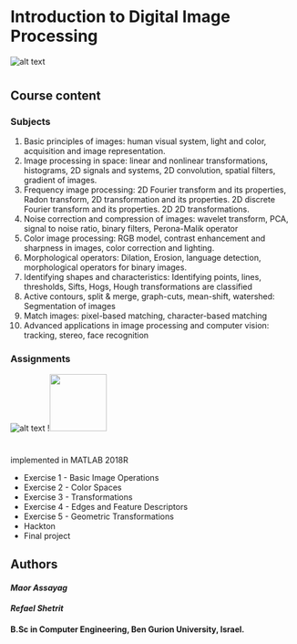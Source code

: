 # Introduction to Digital Image Processing

![alt text](https://i.imgur.com/zMdhsl0.png)
#

## Course content
### Subjects
1. Basic principles of images: human visual system, light and color, acquisition and image representation.
2. Image processing in space: linear and nonlinear transformations, histograms, 2D signals and systems, 2D convolution, spatial filters, gradient of images.
3. Frequency image processing: 2D Fourier transform and its properties, Radon transform, 2D transformation and its properties. 2D discrete Fourier transform and its properties. 2D 2D transformations.
4. Noise correction and compression of images: wavelet transform, PCA, signal to noise ratio, binary filters,
 Perona-Malik operator
5. Color image processing: RGB model, contrast enhancement and sharpness in images, color correction and lighting.
6. Morphological operators: Dilation, Erosion, language detection, morphological operators for binary images.
7. Identifying shapes and characteristics: Identifying points, lines, thresholds, Sifts, Hogs, Hough transformations are classified
8. Active contours, split & merge, graph-cuts, mean-shift, watershed: Segmentation of images
9. Match images: pixel-based matching, character-based matching
10. Advanced applications in image processing and computer vision: tracking, stereo, face recognition

### Assignments
![alt text](https://www.cfn.group.cam.ac.uk/images/1428080879907.png)
!<img src="https://www.cfn.group.cam.ac.uk/images/1428080879907.png" width="100">
#
implemented in MATLAB 2018R

* Exercise 1 - Basic Image Operations 
* Exercise 2 - Color Spaces
* Exercise 3 - Transformations
* Exercise 4 - Edges and Feature Descriptors
* Exercise 5 - Geometric Transformations
* Hackton
* Final project 

## Authors
 #### *Maor Assayag*
 #### *Refael Shetrit*
 #### B.Sc in Computer Engineering, Ben Gurion University, Israel.
